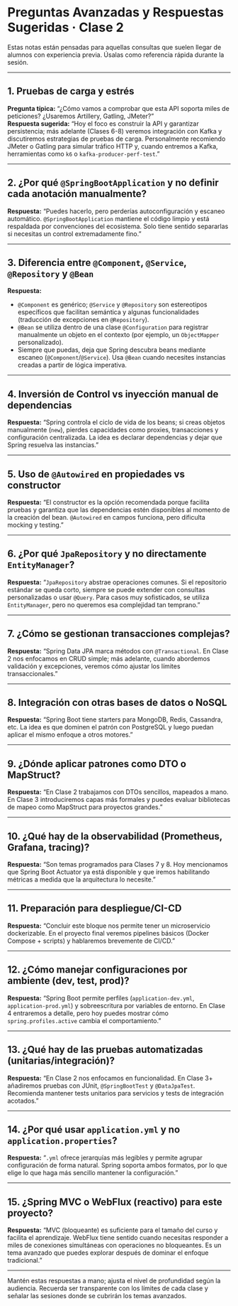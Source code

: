 # Preguntas Avanzadas y Respuestas Sugeridas · Clase 2

Estas notas están pensadas para aquellas consultas que suelen llegar de alumnos con experiencia previa. Úsalas como referencia rápida durante la sesión.

---

## 1. Pruebas de carga y estrés
**Pregunta típica:** “¿Cómo vamos a comprobar que esta API soporta miles de peticiones? ¿Usaremos Artillery, Gatling, JMeter?”  
**Respuesta sugerida:** “Hoy el foco es construir la API y garantizar persistencia; más adelante (Clases 6-8) veremos integración con Kafka y discutiremos estrategias de pruebas de carga. Personalmente recomiendo JMeter o Gatling para simular tráfico HTTP y, cuando entremos a Kafka, herramientas como `k6` o `kafka-producer-perf-test`.”

---

## 2. ¿Por qué `@SpringBootApplication` y no definir cada anotación manualmente?
**Respuesta:** “Puedes hacerlo, pero perderías autoconfiguración y escaneo automático. `@SpringBootApplication` mantiene el código limpio y está respaldada por convenciones del ecosistema. Solo tiene sentido separarlas si necesitas un control extremadamente fino.”

---

## 3. Diferencia entre `@Component`, `@Service`, `@Repository` y `@Bean`
**Respuesta:**  
- `@Component` es genérico; `@Service` y `@Repository` son estereotipos específicos que facilitan semántica y algunas funcionalidades (traducción de excepciones en `@Repository`).  
- `@Bean` se utiliza dentro de una clase `@Configuration` para registrar manualmente un objeto en el contexto (por ejemplo, un `ObjectMapper` personalizado).  
- Siempre que puedas, deja que Spring descubra beans mediante escaneo (`@Component`/`@Service`). Usa `@Bean` cuando necesites instancias creadas a partir de lógica imperativa.

---

## 4. Inversión de Control vs inyección manual de dependencias
**Respuesta:** “Spring controla el ciclo de vida de los beans; si creas objetos manualmente (`new`), pierdes capacidades como proxies, transacciones y configuración centralizada. La idea es declarar dependencias y dejar que Spring resuelva las instancias.”

---

## 5. Uso de `@Autowired` en propiedades vs constructor
**Respuesta:** “El constructor es la opción recomendada porque facilita pruebas y garantiza que las dependencias estén disponibles al momento de la creación del bean. `@Autowired` en campos funciona, pero dificulta mocking y testing.”

---

## 6. ¿Por qué `JpaRepository` y no directamente `EntityManager`?
**Respuesta:** “`JpaRepository` abstrae operaciones comunes. Si el repositorio estándar se queda corto, siempre se puede extender con consultas personalizadas o usar `@Query`. Para casos muy sofisticados, se utiliza `EntityManager`, pero no queremos esa complejidad tan temprano.”

---

## 7. ¿Cómo se gestionan transacciones complejas?
**Respuesta:** “Spring Data JPA marca métodos con `@Transactional`. En Clase 2 nos enfocamos en CRUD simple; más adelante, cuando abordemos validación y excepciones, veremos cómo ajustar los límites transaccionales.”

---

## 8. Integración con otras bases de datos o NoSQL
**Respuesta:** “Spring Boot tiene starters para MongoDB, Redis, Cassandra, etc. La idea es que dominen el patrón con PostgreSQL y luego puedan aplicar el mismo enfoque a otros motores.”

---

## 9. ¿Dónde aplicar patrones como DTO o MapStruct?
**Respuesta:** “En Clase 2 trabajamos con DTOs sencillos, mapeados a mano. En Clase 3 introduciremos capas más formales y puedes evaluar bibliotecas de mapeo como MapStruct para proyectos grandes.”

---

## 10. ¿Qué hay de la observabilidad (Prometheus, Grafana, tracing)?
**Respuesta:** “Son temas programados para Clases 7 y 8. Hoy mencionamos que Spring Boot Actuator ya está disponible y que iremos habilitando métricas a medida que la arquitectura lo necesite.”

---

## 11. Preparación para despliegue/CI-CD
**Respuesta:** “Concluir este bloque nos permite tener un microservicio dockerizable. En el proyecto final veremos pipelines básicos (Docker Compose + scripts) y hablaremos brevemente de CI/CD.”

---

## 12. ¿Cómo manejar configuraciones por ambiente (dev, test, prod)?
**Respuesta:** “Spring Boot permite perfiles (`application-dev.yml`, `application-prod.yml`) y sobreescritura por variables de entorno. En Clase 4 entraremos a detalle, pero hoy puedes mostrar cómo `spring.profiles.active` cambia el comportamiento.”

---

## 13. ¿Qué hay de las pruebas automatizadas (unitarias/integración)?
**Respuesta:** “En Clase 2 nos enfocamos en funcionalidad. En Clase 3+ añadiremos pruebas con JUnit, `@SpringBootTest` y `@DataJpaTest`. Recomienda mantener tests unitarios para servicios y tests de integración acotados.”

---

## 14. ¿Por qué usar `application.yml` y no `application.properties`?
**Respuesta:** “`.yml` ofrece jerarquías más legibles y permite agrupar configuración de forma natural. Spring soporta ambos formatos, por lo que elige lo que haga más sencillo mantener la configuración.”

---

## 15. ¿Spring MVC o WebFlux (reactivo) para este proyecto?
**Respuesta:** “MVC (bloqueante) es suficiente para el tamaño del curso y facilita el aprendizaje. WebFlux tiene sentido cuando necesitas responder a miles de conexiones simultáneas con operaciones no bloqueantes. Es un tema avanzado que puedes explorar después de dominar el enfoque tradicional.”

---

Mantén estas respuestas a mano; ajusta el nivel de profundidad según la audiencia. Recuerda ser transparente con los límites de cada clase y señalar las sesiones donde se cubrirán los temas avanzados.
